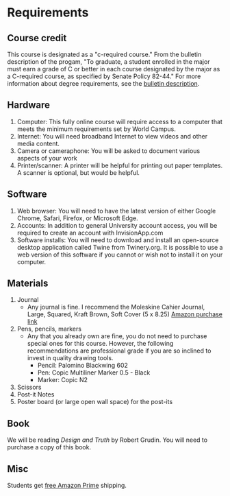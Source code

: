 # Requirements

## Course credit 

This course is designated as a "c-required course." From the bulletin description of the progam, "To graduate, a student enrolled in the major must earn a grade of C or better in each course designated by the major as a C-required course, as specified by Senate Policy 82-44." For more information about degree requirements, see the [bulletin description](https://bulletins.psu.edu/undergraduate/colleges/arts-architecture/digital-multimedia-design-bdes/#programrequirementstext). 

## Hardware

1. Computer: This fully online course will require access to a computer that meets the minimum requirements set by World Campus.
2. Internet: You will need broadband Internet to view videos and other media content.
3. Camera or cameraphone: You will be asked to document various aspects of your work
4. Printer/scanner: A printer will be helpful for printing out paper templates. A scanner is optional, but would be helpful.

## Software

1. Web browser: You will need to have the latest version of either Google Chrome, Safari, Firefox, or Microsoft Edge.
2. Accounts: In addition to general University account access, you will be required to create an account with InvisionApp.com
3. Software installs: You will need to download and install an open-source desktop application called Twine from Twinery.org. It is possible to use a web version of this software if you cannot or wish not to install it on your computer.

## Materials

1. Journal 
   * Any journal is fine. I recommend the Moleskine Cahier Journal, Large, Squared, Kraft Brown, Soft Cover \(5 x 8.25\) [Amazon purchase link](https://www.amazon.com/Moleskine-Cahier-Journal-Large-Squared/dp/8883704991)
2. Pens, pencils, markers
   * Any that you already own are fine, you do not need to purchase special ones for this course. However, the following recommendations are professional grade if you are so inclined to invest in quality drawing tools.
      * Pencil: Palomino Blackwing 602
      * Pen: Copic Multiliner Marker 0.5 - Black
      * Marker: Copic N2 
3. Scissors
4. Post-it Notes
5. Poster board \(or large open wall space\) for the post-its

## Book

We will be reading _Design and Truth_ by Robert Grudin. You will need to purchase a copy of this book.

## Misc

Students get [free Amazon Prime](https://www.amazon.com/gp/help/customer/display.html?nodeId=201133690) shipping.
